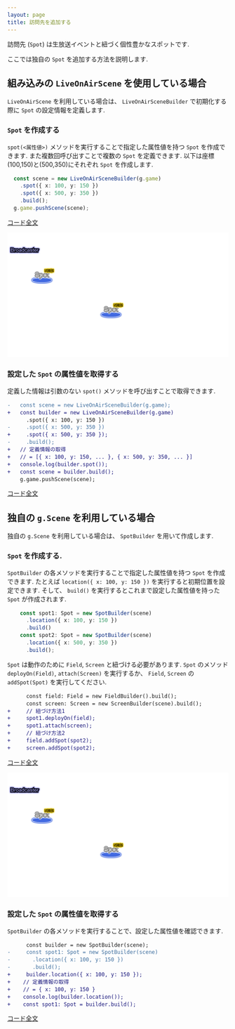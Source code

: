 ```yaml
---
layout: page
title: 訪問先を追加する
---
```


訪問先 (`Spot`) は生放送イベントと紐づく個性豊かなスポットです.

ここでは独自の `Spot` を追加する方法を説明します.

## 組み込みの `LiveOnAirScene` を使用している場合

`LiveOnAirScene` を利用している場合は、 `LiveOnAirSceneBuilder` で初期化する際に `Spot` の設定情報を定義します.

### `Spot` を作成する

`spot(<属性値>)` メソッドを実行することで指定した属性値を持つ `Spot` を作成できます.
また複数回呼び出すことで複数の `Spot` を定義できます.
以下は座標(100,150)と(500,350)にそれぞれ `Spot` を作成します.

```typescript
  const scene = new LiveOnAirSceneBuilder(g.game)
    .spot({ x: 100, y: 150 })
    .spot({ x: 500, y: 350 })
    .build();
  g.game.pushScene(scene);
```

[コード全文](https://github.com/yasshi2525/live-on-air/blob/main/sample/src/add.spot.builtin.ts)

![ゲーム画面](add.spot.builtin.1.png)

### 設定した `Spot` の属性値を取得する

定義した情報は引数のない `spot()` メソッドを呼び出すことで取得できます.

```diff typescript
-   const scene = new LiveOnAirSceneBuilder(g.game);
+   const builder = new LiveOnAirSceneBuilder(g.game)
      .spot({ x: 100, y: 150 })
-     .spot({ x: 500, y: 350 })
+     .spot({ x: 500, y: 350 });
-     .build();
+   // 定義情報の取得
+   // = [{ x: 100, y: 150, ... }, { x: 500, y: 350, ... }]
+   console.log(builder.spot());
+   const scene = builder.build();
    g.game.pushScene(scene);
```

[コード全文](https://github.com/yasshi2525/live-on-air/blob/main/sample/src/add.spot.refer.builtin.ts)

## 独自の `g.Scene` を利用している場合

独自の `g.Scene` を利用している場合は、 `SpotBuilder` を用いて作成します.

### `Spot` を作成する.

`SpotBuilder` の各メソッドを実行することで指定した属性値を持つ `Spot` を作成できます.
たとえば `location({ x: 100, y: 150 })` を実行すると初期位置を設定できます.
そして、 `build()` を実行するとこれまで設定した属性値を持った `Spot` が作成されます.

```typescript
    const spot1: Spot = new SpotBuilder(scene)
      .location({ x: 100, y: 150 })
      .build()
    const spot2: Spot = new SpotBuilder(scene)
      .location({ x: 500, y: 350 })
      .build();
```

`Spot` は動作のために `Field`, `Screen` と紐づける必要があります.
`Spot` のメソッド `deployOn(Field)`, `attach(Screen)` を実行するか、
`Field`, `Screen` の `addSpot(Spot)` を実行してください.

```diff typescript
      const field: Field = new FieldBuilder().build();
      const screen: Screen = new ScreenBuilder(scene).build();
+     // 紐づけ方法1 
+     spot1.deployOn(field);
+     spot1.attach(screen);
+     // 紐づけ方法2
+     field.addSpot(spot2);
+     screen.addSpot(spot2);
```

[コード全文](https://github.com/yasshi2525/live-on-air/blob/main/sample/src/add.spot.migrate.ts)

![ゲーム画面](add.spot.migrate.1.png)

### 設定した `Spot` の属性値を取得する

`SpotBuilder` の各メソッドを実行することで、設定した属性値を確認できます.

```diff typescript
      const builder = new SpotBuilder(scene);
-     const spot1: Spot = new SpotBuilder(scene)
-       .location({ x: 100, y: 150 })
-       .build();
+     builder.location({ x: 100, y: 150 });
+    // 定義情報の取得
+    // = { x: 100, y: 150 }
+    console.log(builder.location());
+    const spot1: Spot = builder.build();
```

[コード全文](https://github.com/yasshi2525/live-on-air/blob/main/sample/src/add.spot.refer.migrate.ts)
